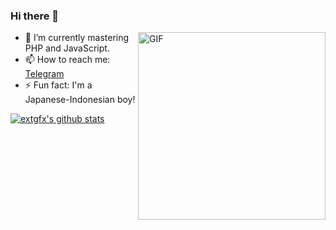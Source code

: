### Hi there 👋

<img align="right" alt="GIF" height="300px" src="https://media0.giphy.com/media/8vHVIUaroksRmPQNei/giphy.gif" />

- 🌱 I’m currently mastering PHP and JavaScript.
- 📫 How to reach me: [Telegram](https://telegram.me/extgfx)
- ⚡ Fun fact: I'm a Japanese-Indonesian boy!


[![extgfx's github stats](https://github-readme-stats.vercel.app/api?username=extgfx&title_color=333&text_color=777&show_icons=true&icon_color=333&hide_border=true)](https://github.com/extgfx)
